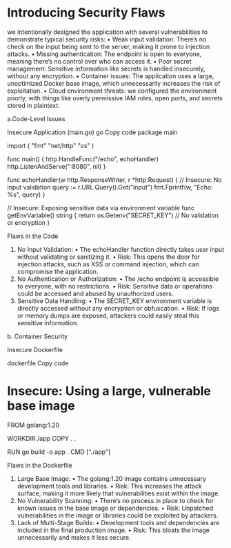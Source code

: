 # Introducing Security Flaws
we intentionally designed the application with several vulnerabilities to demonstrate typical security risks:
•	Weak input validation: There’s no check on the input being sent to the server, making it prone to injection attacks.
•	Missing authentication: The endpoint is open to everyone, meaning there’s no control over who can access it.
•	Poor secret management: Sensitive information like secrets is handled insecurely, without any encryption.
•	Container issues: The application uses a large, unoptimized Docker base image, which unnecessarily increases the risk of exploitation.
•	Cloud environment threats: we configured the environment poorly, with things like overly permissive IAM roles, open ports, and secrets stored in plaintext.

a.Code-Level Issues

Insecure Application (main.go)
go
Copy code
package main

import (
	"fmt"
	"net/http"
	"os"
)

func main() {
	http.HandleFunc("/echo", echoHandler)
	http.ListenAndServe(":8080", nil)
}

func echoHandler(w http.ResponseWriter, r *http.Request) {
	// Insecure: No input validation
	query := r.URL.Query().Get("input")
	fmt.Fprintf(w, "Echo: %s", query)
}

// Insecure: Exposing sensitive data via environment variable
func getEnvVariable() string {
	return os.Getenv("SECRET_KEY") // No validation or encryption
}


Flaws in the Code

1.	No Input Validation:
•	The echoHandler function directly takes user input without validating or sanitizing it.
•	Risk: This opens the door for injection attacks, such as XSS or command injection, which can compromise the application.
2.	No Authentication or Authorization:
•	The /echo endpoint is accessible to everyone, with no restrictions.
•	Risk: Sensitive data or operations could be accessed and abused by unauthorized users.
3.	Sensitive Data Handling:
•	The SECRET_KEY environment variable is directly accessed without any encryption or obfuscation.
•	Risk: If logs or memory dumps are exposed, attackers could easily steal this sensitive information.

b. Container Security

Insecure Dockerfile

dockerfile
Copy code
# Insecure: Using a large, vulnerable base image
FROM golang:1.20

WORKDIR /app
COPY . .

RUN go build -o app .
CMD ["./app"]




Flaws in the Dockerfile

1.	Large Base Image:
•	The golang:1.20 image contains unnecessary development tools and libraries.
•	Risk: This increases the attack surface, making it more likely that vulnerabilities exist within the image.
2.	No Vulnerability Scanning:
•	There’s no process in place to check for known issues in the base image or dependencies.
•	Risk: Unpatched vulnerabilities in the image or libraries could be exploited by attackers.
3.	Lack of Multi-Stage Builds:
•	Development tools and dependencies are included in the final production image.
•	Risk: This bloats the image unnecessarily and makes it less secure.

